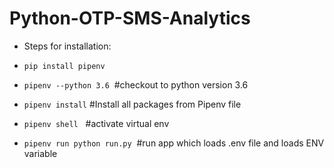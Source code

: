# Python-OTP-SMS-Analytics

* Steps for installation: <br />

* `pip install pipenv`

* `pipenv --python 3.6`  #checkout to python version 3.6

* `pipenv install`   #Install all packages from Pipenv file

* `pipenv shell`   #activate virtual env

* `pipenv run python run.py`  #run app which loads .env file and loads ENV variable